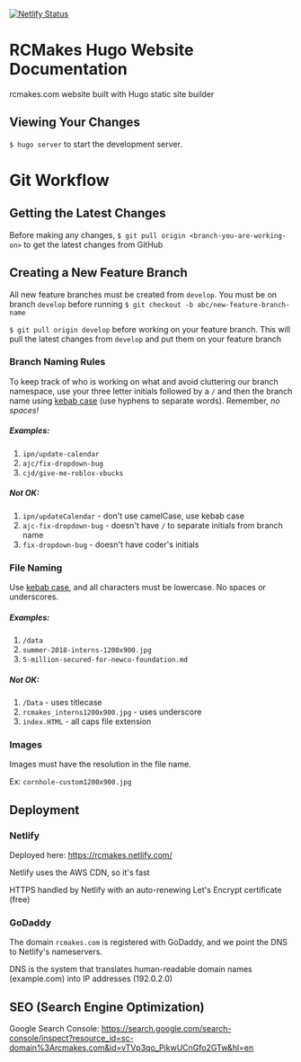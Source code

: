 [![Netlify Status](https://api.netlify.com/api/v1/badges/eb482406-a9c2-4edf-898f-ba1ba8a29dcb/deploy-status)](https://app.netlify.com/sites/rcmakes/deploys)

# RCMakes Hugo Website Documentation

rcmakes.com website built with Hugo static site builder

## Viewing Your Changes

`$ hugo server` to start the development server.

# Git Workflow

## Getting the Latest Changes

Before making any changes, `$ git pull origin <branch-you-are-working-on>` to get the latest changes from GitHub

## Creating a New Feature Branch

All new feature branches must be created from `develop`. You must be on branch `develop` before running `$ git checkout -b abc/new-feature-branch-name`

`$ git pull origin develop` before working on your feature branch. This will pull the latest changes from `develop` and put them on your feature branch

### Branch Naming Rules

To keep track of who is working on what and avoid cluttering our branch namespace, use your three letter initials followed by a `/` and then the branch name using [kebab case](http://wiki.c2.com/?KebabCase) (use hyphens to separate words). Remember, *no spaces!*

##### Examples:

1. `ipn/update-calendar`
2. `ajc/fix-dropdown-bug`
3. `cjd/give-me-roblox-vbucks`

##### Not OK:

1. `ipn/updateCalendar` - don't use camelCase, use kebab case
2. `ajc-fix-dropdown-bug` - doesn't have `/` to separate initials from branch name
3. `fix-dropdown-bug` - doesn't have coder's initials

### File Naming

Use [kebab case](http://wiki.c2.com/?KebabCase), and all characters must be lowercase. No spaces or underscores.

##### Examples:

1. `/data`
2. `summer-2018-interns-1200x900.jpg`
3. `5-million-secured-for-newco-foundation.md`

##### Not OK:

1. `/Data` - uses titlecase
2. `rcmakes_interns1200x900.jpg` - uses underscore
3. `index.HTML` - all caps file extension

### Images

Images must have the resolution in the file name.

Ex: `cornhole-custom1200x900.jpg`

## Deployment

### Netlify

Deployed here: https://rcmakes.netlify.com/

Netlify uses the AWS CDN, so it's fast

HTTPS handled by Netlify with an auto-renewing Let's Encrypt certificate (free)

### GoDaddy

The domain `rcmakes.com` is registered with GoDaddy, and we point the DNS to Netlify's nameservers.

DNS is the system that translates human-readable domain names (example.com) into IP addresses (192.0.2.0)

## SEO (Search Engine Optimization)

Google Search Console: https://search.google.com/search-console/inspect?resource_id=sc-domain%3Arcmakes.com&id=vTVp3qo_PjkwUCnGfo2GTw&hl=en
